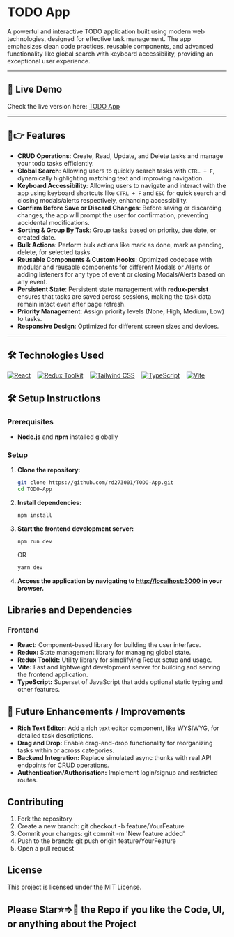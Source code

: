 # TODO App

A powerful and interactive TODO application built using modern web technologies, designed for effective task management. The app emphasizes clean code practices, reusable components, and advanced functionality like global search with keyboard accessibility, providing an exceptional user experience.

---

## 🚀 Live Demo

Check the live version here: [TODO App](https://todo-management2.netlify.app)

---

## 📝👉 Features

- **CRUD Operations**: Create, Read, Update, and Delete tasks and manage your todo tasks efficiently.
- **Global Search**: Allowing users to quickly search tasks with `CTRL + F`, dynamically highlighting matching text and improving navigation.
- **Keyboard Accessibility**: Allowing users to navigate and interact with the app using keyboard shortcuts like `CTRL + F` and `ESC` for quick search and closing modals/alerts respectively, enhancing accessibility.
- **Confirm Before Save or Discard Changes**: Before saving or discarding changes, the app will prompt the user for confirmation, preventing accidental modifications.
- **Sorting & Group By Task**: Group tasks based on priority, due date, or created date.
- **Bulk Actions**: Perform bulk actions like mark as done, mark as pending, delete, for selected tasks.
- **Reusable Components & Custom Hooks**: Optimized codebase with modular and reusable components for different Modals or Alerts or adding listeners for any type of event or closing Modals/Alerts based on any event.
- **Persistent State**: Persistent state management with **redux-persist** ensures that tasks are saved across sessions, making the task data remain intact even after page refresh.
- **Priority Management**: Assign priority levels (None, High, Medium, Low) to tasks.
- **Responsive Design**: Optimized for different screen sizes and devices.

---

## 🛠️ Technologies Used

[![React](https://img.shields.io/badge/React-20232A?logo=react&logoColor=61DAFB)](https://react.dev) &nbsp;&nbsp; [![Redux Toolkit](https://img.shields.io/badge/Redux%20Toolkit-764ABC?logo=redux&logoColor=white)](https://redux-toolkit.js.org/introduction/getting-started) &nbsp;&nbsp; [![Tailwind CSS](https://img.shields.io/badge/Tailwind_CSS-38B2AC?logo=tailwind-css&logoColor=white)](https://tailwindcss.com/) &nbsp;&nbsp; [![TypeScript](https://img.shields.io/badge/TypeScript-3178C6?logo=typescript&logoColor=white)](https://www.typescriptlang.org) &nbsp;&nbsp; [![Vite](https://img.shields.io/badge/Vite-B73BFE?logo=vite&logoColor=FFD62E)](https://vite.dev/guide/)

## 🛠️ Setup Instructions

### Prerequisites

- **Node.js** and **npm** installed globally

### Setup

1. **Clone the repository:**

   ```bash
   git clone https://github.com/rd273001/TODO-App.git
   cd TODO-App
   ```

2. **Install dependencies:**

   ```bash
   npm install
   ```

3. **Start the frontend development server:**

   ```bash
   npm run dev
   ```

   OR

   ```bash
   yarn dev
   ```

4. **Access the application by navigating to <http://localhost:3000> in your browser.**

## Libraries and Dependencies

### Frontend

- **React:** Component-based library for building the user interface.
- **Redux:** State management library for managing global state.
- **Redux Toolkit:** Utility library for simplifying Redux setup and usage.
- **Vite:** Fast and lightweight development server for building and serving the frontend application.
- **TypeScript:** Superset of JavaScript that adds optional static typing and other features.

## 🔧 Future Enhancements / Improvements

- **Rich Text Editor:** Add a rich text editor component, like WYSIWYG, for detailed task descriptions.
- **Drag and Drop:** Enable drag-and-drop functionality for reorganizing tasks within or across categories.
- **Backend Integration:** Replace simulated async thunks with real API endpoints for CRUD operations.
- **Authentication/Authorisation:** Implement login/signup and restricted routes.

## Contributing

1. Fork the repository
2. Create a new branch: git checkout -b feature/YourFeature
3. Commit your changes: git commit -m 'New feature added'
4. Push to the branch: git push origin feature/YourFeature
5. Open a pull request

## License

This project is licensed under the MIT License.

## Please Star⭐=>🌟 the Repo if you like the Code, UI, or anything about the Project
